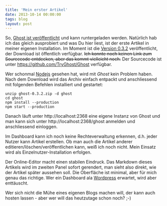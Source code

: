 ```yaml
---
title: 'Mein erster Artikel'
date: 2013-10-14 00:00:00 
tags: blog
layout: post
---
```

So, [Ghost ist veröffentlicht][0] und kann runtergeladen werden. Natürlich hab ich das gleich ausprobiert und was Du hier liest, ist der erste Artikel in meiner eigenen Installation. Im Moment ist die [Version 0.3.2][1] veröffentlicht, der Download ist öffentlich verfügbar. ~~Ich konnte noch keinen Link zum Sourcecode entdecken, aber das kommt vielleicht noch.~~ Der Sourcecode ist unter https://github.com/TryGhost/Ghost verfügbar.

Wer schonmal [Nodejs][2] gesehen hat, wird mit *Ghost* kein Problem haben. Nach dem Download wird das Archiv einfach entpackt und anschliessend mit folgenden Befehlen installiert und gestartet:

    unzip ghost-0.3.2.zip -d ghost
    cd ghost
    npm install --production
    npm start --production

Danach läuft unter http://localhost:2368 eine eigene Instanz von Ghost und man kann sich unter http://localhost:2368/ghost anmelden und anschliessend einloggen.

Im Dashboard kann ich noch keine Rechteverwaltung erkennen, d.h. jeder Nutzer kann Artikel erstellen. Ob man auch die Artikel anderer editieren/löschen/veröffentlichen kann, weiß ich noch nicht. Mein Einsatz wird als Einzelnutzer-Installation erfolgen.

Der Online-Editor macht einen stabilen Eindruck. Das Markdown dieses Artikels wird im zweiten Panel sofort gerendert, man sieht also direkt, wie der Artikel später aussehen soll. Die Oberfläche ist minimal, aber für mich genau das richtige. Wer ein Dashboard ala [Wordpress][3] erwartet, wird aber enttäuscht.

Wer sich nicht die Mühe eines eigenen Blogs machen will, der kann auch hosten lassen - aber wer will das heutzutage schon noch? ;-)

[0]: http://blog.ghost.org/public-launch/
[1]: https://en.ghost.org/archives/ghost-0.3.2.zip
[2]: http://nodejs.org/
[3]: http://wordpress.org/

